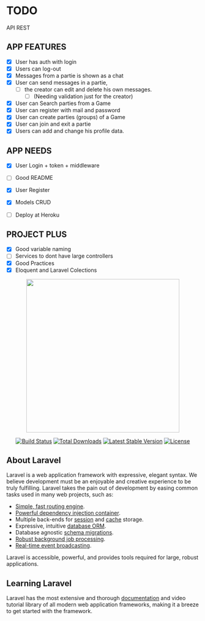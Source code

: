 # TODO

API REST

## APP FEATURES
- [x] User has auth with login
- [x] Users can log-out
- [x] Messages from a partie is shown as a chat
- [x] User can send messages in a partie, 
  - [ ] the creator can edit and delete his own messages.
    - [ ] (Needing validation just for the creator)
- [x] User can Search parties from a Game
- [x] User can register with mail and password
- [x] User can create parties (groups) of a Game
- [x] User can join and exit a partie
- [x] Users can add and change his profile data.

## APP NEEDS
- [x] User Login + token + middleware
- [ ] Good README
- [x] User Register
- [x] Models CRUD

- [ ] Deploy at Heroku

## PROJECT PLUS
- [x] Good variable naming
- [ ] Services to dont have large controllers
- [x] Good Practices
- [x] Eloquent and Laravel Colections

<!-- # EXTRAS -->
<!-- - [ ] Dockerize -->
<!-- - [ ] Role Middleware -->


<p align="center"><a href="https://laravel.com" target="_blank"><img src="https://raw.githubusercontent.com/laravel/art/master/logo-lockup/5%20SVG/2%20CMYK/1%20Full%20Color/laravel-logolockup-cmyk-red.svg" width="400"></a></p>

<p align="center">
<a href="https://travis-ci.org/laravel/framework"><img src="https://travis-ci.org/laravel/framework.svg" alt="Build Status"></a>
<a href="https://packagist.org/packages/laravel/framework"><img src="https://img.shields.io/packagist/dt/laravel/framework" alt="Total Downloads"></a>
<a href="https://packagist.org/packages/laravel/framework"><img src="https://img.shields.io/packagist/v/laravel/framework" alt="Latest Stable Version"></a>
<a href="https://packagist.org/packages/laravel/framework"><img src="https://img.shields.io/packagist/l/laravel/framework" alt="License"></a>
</p>

## About Laravel

Laravel is a web application framework with expressive, elegant syntax. We believe development must be an enjoyable and creative experience to be truly fulfilling. Laravel takes the pain out of development by easing common tasks used in many web projects, such as:

- [Simple, fast routing engine](https://laravel.com/docs/routing).
- [Powerful dependency injection container](https://laravel.com/docs/container).
- Multiple back-ends for [session](https://laravel.com/docs/session) and [cache](https://laravel.com/docs/cache) storage.
- Expressive, intuitive [database ORM](https://laravel.com/docs/eloquent).
- Database agnostic [schema migrations](https://laravel.com/docs/migrations).
- [Robust background job processing](https://laravel.com/docs/queues).
- [Real-time event broadcasting](https://laravel.com/docs/broadcasting).

Laravel is accessible, powerful, and provides tools required for large, robust applications.

## Learning Laravel

Laravel has the most extensive and thorough [documentation](https://laravel.com/docs) and video tutorial library of all modern web application frameworks, making it a breeze to get started with the framework.